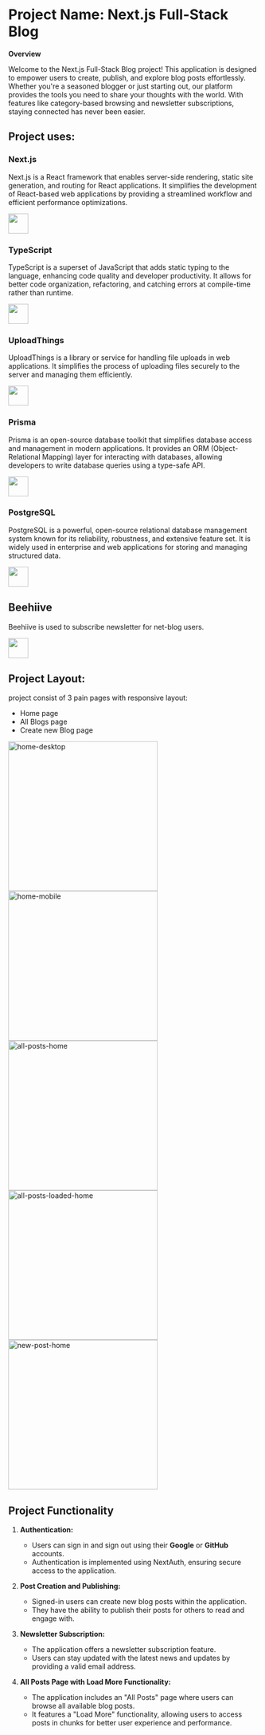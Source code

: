 # Project Name: Next.js Full-Stack Blog

**Overview**

Welcome to the Next.js Full-Stack Blog project! This application is designed to empower users to create, publish, and explore blog posts effortlessly. Whether you're a seasoned blogger or just starting out, our platform provides the tools you need to share your thoughts with the world. With features like category-based browsing and newsletter subscriptions, staying connected has never been easier.

## Project uses:
### Next.js
Next.js is a React framework that enables server-side rendering, static site generation, and routing for React applications. It simplifies the development of React-based web applications by providing a streamlined workflow and efficient performance optimizations.

<img src="https://upload.wikimedia.org/wikipedia/commons/thumb/8/8e/Nextjs-logo.svg/240px-Nextjs-logo.svg.png" height="40" />

### TypeScript
TypeScript is a superset of JavaScript that adds static typing to the language, enhancing code quality and developer productivity. It allows for better code organization, refactoring, and catching errors at compile-time rather than runtime.

<img src="https://upload.wikimedia.org/wikipedia/commons/thumb/4/4c/Typescript_logo_2020.svg/240px-Typescript_logo_2020.svg.png" height="40" />

### UploadThings
UploadThings is a library or service for handling file uploads in web applications. It simplifies the process of uploading files securely to the server and managing them efficiently.

<img src="https://raw.githubusercontent.com/typehero/typehero/main/media/uploadthing-logo.svg?sanitize=true" height="40" />

### Prisma
Prisma is an open-source database toolkit that simplifies database access and management in modern applications. It provides an ORM (Object-Relational Mapping) layer for interacting with databases, allowing developers to write database queries using a type-safe API.

<img src="https://cdn.worldvectorlogo.com/logos/prisma-2.svg" height="40"/>

### PostgreSQL
PostgreSQL is a powerful, open-source relational database management system known for its reliability, robustness, and extensive feature set. It is widely used in enterprise and web applications for storing and managing structured data.

<img src="https://upload.wikimedia.org/wikipedia/commons/thumb/2/29/Postgresql_elephant.svg/240px-Postgresql_elephant.svg.png" height="40" />

## Beehiive
Beehiive is used to subscribe newsletter for net-blog users.

<img src="https://theme.zdassets.com/theme_assets/11651456/b310d005f5cefa45955cbb0f0b32ce9b7183a2b5.png" height="40" />

## Project Layout:

project consist of 3 pain pages with responsive layout:
- Home page
- All Blogs page
- Create new Blog page

<img src="https://github.com/annatvali/next-blog/assets/110423142/09a660cf-c7b3-4c36-8e81-4e0717aa13e2" alt="home-desktop" height="300px">
<img src="https://github.com/annatvali/next-blog/assets/110423142/5c9095c9-4850-4592-a8d4-688730d0c1ba" alt="home-mobile" height="300px">
<br />
<img src="https://github.com/annatvali/next-blog/assets/110423142/485b4d7e-dbc3-476c-8544-3b0b781a889b" alt="all-posts-home" height="300px">
<img src="https://github.com/annatvali/next-blog/assets/110423142/22ce50a8-7c93-4c19-9c2c-1718d1e0a7e3" alt="all-posts-loaded-home" height="300px">
<br />
<img src="https://github.com/annatvali/next-blog/assets/110423142/e01b769f-ad30-48ba-abae-9053f960e780" alt="new-post-home" height="300px">

## Project Functionality

1. **Authentication:**
   - Users can sign in and sign out using their **Google** or **GitHub** accounts.
   - Authentication is implemented using NextAuth, ensuring secure access to the application.

2. **Post Creation and Publishing:**
   - Signed-in users can create new blog posts within the application.
   - They have the ability to publish their posts for others to read and engage with.

3. **Newsletter Subscription:**
   - The application offers a newsletter subscription feature.
   - Users can stay updated with the latest news and updates by providing a valid email address.

4. **All Posts Page with Load More Functionality:**
   - The application includes an "All Posts" page where users can browse all available blog posts.
   - It features a "Load More" functionality, allowing users to access posts in chunks for better user experience and performance.
